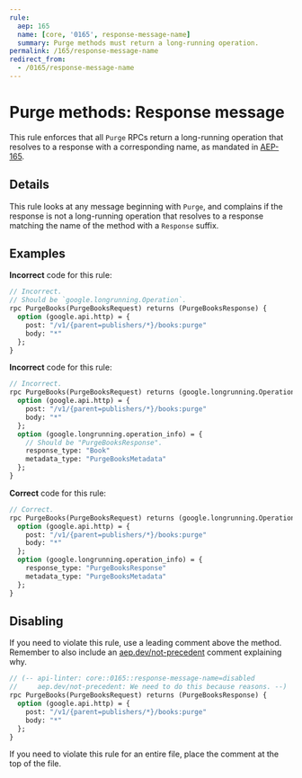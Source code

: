 ```yaml
---
rule:
  aep: 165
  name: [core, '0165', response-message-name]
  summary: Purge methods must return a long-running operation.
permalink: /165/response-message-name
redirect_from:
  - /0165/response-message-name
---
```


# Purge methods: Response message

This rule enforces that all `Purge` RPCs return a long-running operation that
resolves to a response with a corresponding name, as mandated in [AEP-165][].

## Details

This rule looks at any message beginning with `Purge`, and complains if the
response is not a long-running operation that resolves to a response matching
the name of the method with a `Response` suffix.

## Examples

**Incorrect** code for this rule:

```proto
// Incorrect.
// Should be `google.longrunning.Operation`.
rpc PurgeBooks(PurgeBooksRequest) returns (PurgeBooksResponse) {
  option (google.api.http) = {
    post: "/v1/{parent=publishers/*}/books:purge"
    body: "*"
  };
}
```

**Incorrect** code for this rule:

```proto
// Incorrect.
rpc PurgeBooks(PurgeBooksRequest) returns (google.longrunning.Operation) {
  option (google.api.http) = {
    post: "/v1/{parent=publishers/*}/books:purge"
    body: "*"
  };
  option (google.longrunning.operation_info) = {
    // Should be "PurgeBooksResponse".
    response_type: "Book"
    metadata_type: "PurgeBooksMetadata"
  };
}
```

**Correct** code for this rule:

```proto
// Correct.
rpc PurgeBooks(PurgeBooksRequest) returns (google.longrunning.Operation) {
  option (google.api.http) = {
    post: "/v1/{parent=publishers/*}/books:purge"
    body: "*"
  };
  option (google.longrunning.operation_info) = {
    response_type: "PurgeBooksResponse"
    metadata_type: "PurgeBooksMetadata"
  };
}
```

## Disabling

If you need to violate this rule, use a leading comment above the method.
Remember to also include an [aep.dev/not-precedent][] comment explaining why.

```proto
// (-- api-linter: core::0165::response-message-name=disabled
//     aep.dev/not-precedent: We need to do this because reasons. --)
rpc PurgeBooks(PurgeBooksRequest) returns (PurgeBooksResponse) {
  option (google.api.http) = {
    post: "/v1/{parent=publishers/*}/books:purge"
    body: "*"
  };
}
```

If you need to violate this rule for an entire file, place the comment at the
top of the file.

[aep-165]: https://aep.dev/165
[aep.dev/not-precedent]: https://aep.dev/not-precedent
